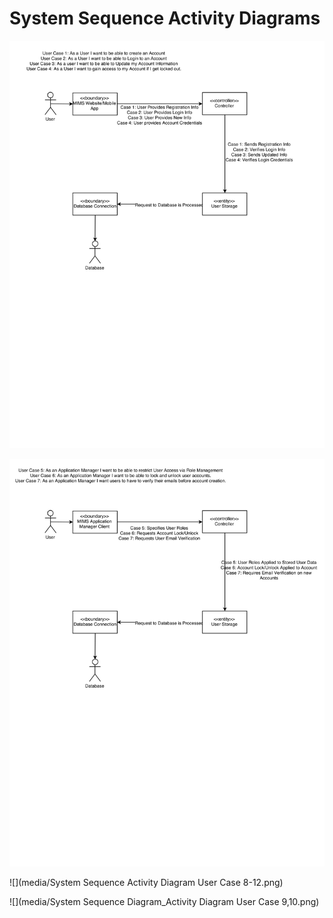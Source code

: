 # System Sequence Activity Diagrams  
  
![](media/image1.png)

![](media/image2.png)

![](media/System Sequence Activity Diagram User Case 8-12.png)

![](media/System Sequence Diagram_Activity Diagram User Case 9,10.png)
